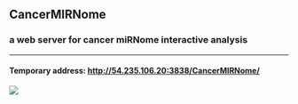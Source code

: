 ## CancerMIRNome
### a web server for cancer miRNome interactive analysis
---

#### Temporary address: http://54.235.106.20:3838/CancerMIRNome/

![](https://github.com/rli012/CancerMIRNome/blob/master/www/img/CancerMIRNome_page.jpg)
